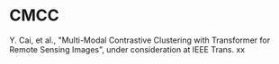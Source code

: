 # CMCC

Y. Cai, et al., "Multi-Modal Contrastive Clustering with Transformer for Remote Sensing Images", under consideration at IEEE Trans. xx
